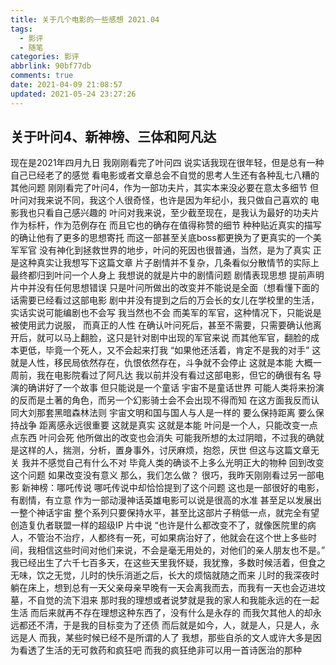 ```yaml
---
title: 关于几个电影的一些感想 2021.04
tags:
  - 影评
  - 随笔
categories: 影评
abbrlink: 90bf77db
comments: true
date: 2021-04-09 21:08:57
updated: 2021-05-24 23:27:26
---
```

## 关于叶问4、新神榜、三体和阿凡达

现在是2021年四月九日
我刚刚看完了叶问四
说实话我现在很年轻，但是总有一种自己已经老了的感觉
看电影或者文章总会不自觉的思考人生还有各种乱七八糟的其他问题<!-- more -->
刚刚看完了叶问4，作为一部功夫片，其实本来没必要在意太多细节
但叶问对我来说不同，我这个人很奇怪，也许是因为年纪小，我只做自己喜欢的
电影我也只看自己感兴趣的
叶问对我来说，至少截至现在，是我认为最好的功夫片
作为标杆，作为范例存在
而且它也的确存在值得称赞的细节
种种贴近真实的描写的确让他有了更多的思想寄托
而这一部甚至关底boss都更换为了更真实的一个美军军官
没有神化到拯救世界的地步，叶问的死因也很普通，当然，是为了真实
正是这种真实让我想写下这篇文章
片子剧情并不复杂，几条看似分散情节的实际上最终都归到叶问一个人身上
我想说的就是片中的剧情问题
剧情表现思想
提前声明片中并没有任何思想错误
只是叶问所做出的改变并不能说是全面（想看懂下面的话需要已经看过这部电影
剧中并没有提到之后的万会长的女儿在学校里的生活，实话实说可能编剧也不会写
我当然也不会
而美军的军官，这种情况下，只能说是被使用武力说服，
而真正的人性
在确认叶问死后，甚至不需要，只需要确认他离开后，就可以马上翻脸，这只是针对剧中出现的军官来说
而其他军官，翻脸的成本更低，毕竟一个死人，又不会起来打我
“如果他还活着，肯定不是我的对手”
这就是人性，移民局依然存在，仇恨依然存在，斗争就不会停止
这就是本能
大概一周前，我在电影院看过了阿凡达
我以前并没有看过这部电影，但它的确很有名
导演的确讲好了一个故事
但只能说是一个童话
宇宙不是童话世界
可能人类将来扮演的反而是土著的角色，而另一个幻影骑士会不会出现不得而知
在这方面我反而认同大刘那套黑暗森林法则
宇宙文明和国与国人与人是一样的
要么保持距离
要么保持战争
距离感永远很重要
这就是真实
这就是本能
叶问是一个人，只能改变一点点东西
叶问会死
他所做出的改变也会消失
可能我所想的太过阴暗，不过我的确就是这样的人，揣测，分析，置身事外，讨厌麻烦，抱怨，厌世
但这与这篇文章无关
我并不感觉自己有什么不对
毕竟人类的确谈不上多么光明正大的物种
回到改变这个问题
如果改变没有意义
那么，我们怎么做？
很巧，我昨天刚刚看过另一部电影
新神榜：哪吒传说
哪吒传说中却恰恰提到了这个问题
这也是一部很好的电影，有剧情，有立意
作为一部动漫神话英雄电影可以说是很高的水准
甚至足以发展出一整个神话宇宙
整个系列只要保持水平，甚至比这部片子稍低一点，就完全有望创造复仇者联盟一样的超级IP
片中说
“也许是什么都改变不了，就像医院里的病人，不管治不治疗，人都终有一死，可如果病治好了，他就会在这个世上多些时间，我相信这些时间对他们来说，不会是毫无用处的，对他们的亲人朋友也不是。”
我已经出生了六千七百多天，在这些天里我怀疑，我犹豫，多数时候活着，但食之无味，饮之无觉，儿时的快乐消逝之后，长大的烦恼就随之而来
儿时的我深夜时躺在床上，想到总有一天父亲母亲早晚有一天会离我而去，而我有一天也会迈进坟墓，不自觉的流下泪来
那时我的理想或者说梦就是我的家人和我能永远的在一起生活
而后来就再不存在理想这种东西了，没有什么是永存的
而我欠其他人的却永远都还不清，于是我的目标变为了还债
而后就是如今，人，就是人，只是人，永远是人
而我，某些时候已经不是所谓的人了
我想，那些自杀的文人或许大多是因为看透了生活的无可救药和疯狂吧
而我的疯狂绝非可以用一首诗医治的那种

